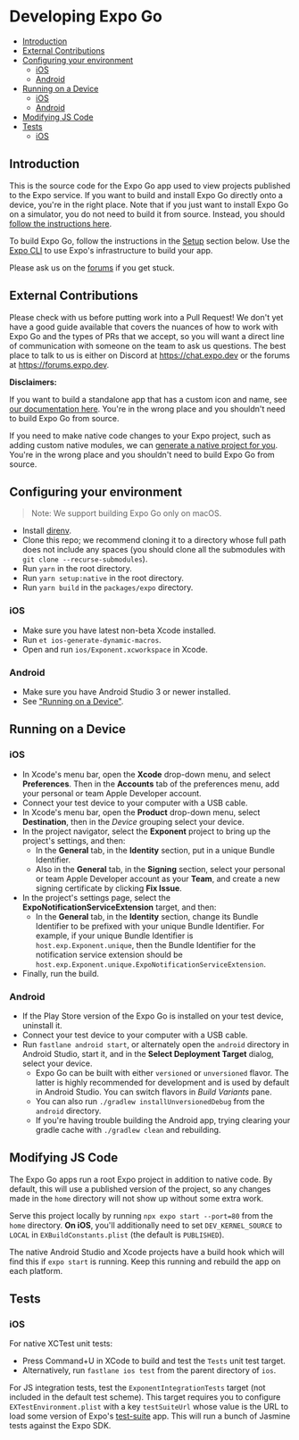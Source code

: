 # Developing Expo Go

- [Introduction](#introduction)
- [External Contributions](#external-contributions)
- [Configuring your environment](#configuring-your-environment)
  - [iOS](#ios)
  - [Android](#android)
- [Running on a Device](#running-on-a-device)
  - [iOS](#ios-1)
  - [Android](#android-1)
- [Modifying JS Code](#modifying-js-code)
- [Tests](#tests)
  - [iOS](#ios-3)

## Introduction

This is the source code for the Expo Go app used to view projects published to the Expo service. If you want to build and install Expo Go directly onto a device, you're in the right place. Note that if you just want to install Expo Go on a simulator, you do not need to build it from source. Instead, you should [follow the instructions here](https://docs.expo.dev/versions/latest/introduction/installation.html).

To build Expo Go, follow the instructions in the [Setup](#configuring-your-environment) section below. Use the [Expo CLI](https://docs.expo.dev/workflow/expo-cli) to use Expo's infrastructure to build your app.

Please ask us on the [forums](https://forums.expo.dev) if you get stuck.

## External Contributions

Please check with us before putting work into a Pull Request! We don't yet have a good guide available that covers the nuances of how to work with Expo Go and the types of PRs that we accept, so you will want a direct line of communication with someone on the team to ask us questions. The best place to talk to us is either on Discord at https://chat.expo.dev or the forums at https://forums.expo.dev.

**Disclaimers:**

If you want to build a standalone app that has a custom icon and name, see [our documentation here](https://docs.expo.dev/classic/building-standalone-apps). You're in the wrong place and you shouldn't need to build Expo Go from source.

If you need to make native code changes to your Expo project, such as adding custom native modules, we can [generate a native project for you](https://docs.expo.dev/expokit/eject). You're in the wrong place and you shouldn't need to build Expo Go from source.

## Configuring your environment

> Note: We support building Expo Go only on macOS.

- Install [direnv](http://direnv.net/).
- Clone this repo; we recommend cloning it to a directory whose full path does not include any spaces (you should clone all the submodules with `git clone --recurse-submodules`).
- Run `yarn` in the root directory.
- Run `yarn setup:native` in the root directory.
- Run `yarn build` in the `packages/expo` directory.

### iOS

- Make sure you have latest non-beta Xcode installed.
- Run `et ios-generate-dynamic-macros`.
- Open and run `ios/Exponent.xcworkspace` in Xcode.

### Android

- Make sure you have Android Studio 3 or newer installed.
- See ["Running on a Device"](#running-on-a-device).

## Running on a Device

### iOS

- In Xcode's menu bar, open the **Xcode** drop-down menu, and select **Preferences**. Then in the **Accounts** tab of the preferences menu, add your personal or team Apple Developer account.
- Connect your test device to your computer with a USB cable.
- In Xcode's menu bar, open the **Product** drop-down menu, select **Destination**, then in the _Device_ grouping select your device.
- In the project navigator, select the **Exponent** project to bring up the project's settings, and then:
  - In the **General** tab, in the **Identity** section, put in a unique Bundle Identifier.
  - Also in the **General** tab, in the **Signing** section, select your personal or team Apple Developer account as your **Team**, and create a new signing certificate by clicking **Fix Issue**.
- In the project's settings page, select the **ExpoNotificationServiceExtension** target, and then:
  - In the **General** tab, in the **Identity** section, change its Bundle Identifier to be prefixed with your unique Bundle Identifier. For example, if your unique Bundle Identifier is `host.exp.Exponent.unique`, then the Bundle Identifier for the notification service extension should be `host.exp.Exponent.unique.ExpoNotificationServiceExtension`.
- Finally, run the build.

### Android

- If the Play Store version of the Expo Go is installed on your test device, uninstall it.
- Connect your test device to your computer with a USB cable.
- Run `fastlane android start`, or alternately open the `android` directory in Android Studio, start it, and in the **Select Deployment Target** dialog, select your device.
  - Expo Go can be built with either `versioned` or `unversioned` flavor. The latter is highly recommended for development and is used by default in Android Studio. You can switch flavors in _Build Variants_ pane.
  - You can also run `./gradlew installUnversionedDebug` from the `android` directory.
  - If you're having trouble building the Android app, trying clearing your gradle cache with `./gradlew clean` and rebuilding.

## Modifying JS Code

The Expo Go apps run a root Expo project in addition to native code. By default, this will use a published version of the project, so any changes made in the `home` directory will not show up without some extra work.

Serve this project locally by running `npx expo start --port=80` from the `home` directory. **On iOS**, you'll additionally need to set `DEV_KERNEL_SOURCE` to `LOCAL` in `EXBuildConstants.plist` (the default is `PUBLISHED`).

The native Android Studio and Xcode projects have a build hook which will find this if `expo start` is running. Keep this running and rebuild the app on each platform.

## Tests

### iOS

For native XCTest unit tests:

- Press Command+U in XCode to build and test the `Tests` unit test target.
- Alternatively, run `fastlane ios test` from the parent directory of `ios`.

For JS integration tests, test the `ExponentIntegrationTests` target (not included in the default test scheme). This target requires you to configure `EXTestEnvironment.plist` with a key `testSuiteUrl` whose value is the URL to load some version of Expo's [test-suite](../apps/test-suite) app. This will run a bunch of Jasmine tests against the Expo SDK.

